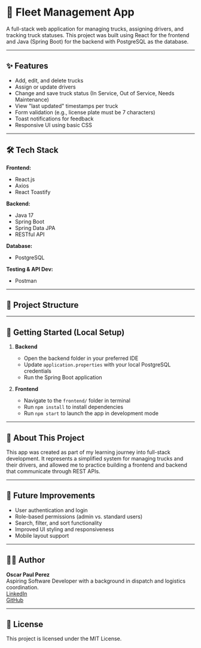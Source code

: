 # 🚛 Fleet Management App

A full-stack web application for managing trucks, assigning drivers, and tracking truck statuses. This project was built using React for the frontend and Java (Spring Boot) for the backend with PostgreSQL as the database.

---

## ✨ Features

- Add, edit, and delete trucks
- Assign or update drivers
- Change and save truck status (In Service, Out of Service, Needs Maintenance)
- View "last updated" timestamps per truck
- Form validation (e.g., license plate must be 7 characters)
- Toast notifications for feedback
- Responsive UI using basic CSS

---

## 🛠️ Tech Stack

**Frontend:**
- React.js
- Axios
- React Toastify

**Backend:**
- Java 17
- Spring Boot
- Spring Data JPA
- RESTful API

**Database:**
- PostgreSQL

**Testing & API Dev:**
- Postman

---

## 📁 Project Structure


---

## 🚀 Getting Started (Local Setup)

1. **Backend**
   - Open the backend folder in your preferred IDE
   - Update `application.properties` with your local PostgreSQL credentials
   - Run the Spring Boot application

2. **Frontend**
   - Navigate to the `frontend/` folder in terminal
   - Run `npm install` to install dependencies
   - Run `npm start` to launch the app in development mode

---

## 🧠 About This Project

This app was created as part of my learning journey into full-stack development. It represents a simplified system for managing trucks and their drivers, and allowed me to practice building a frontend and backend that communicate through REST APIs.

---

## 📌 Future Improvements

- User authentication and login
- Role-based permissions (admin vs. standard users)
- Search, filter, and sort functionality
- Improved UI styling and responsiveness
- Mobile layout support

---

## 👨‍💻 Author

**Oscar Paul Perez**  
Aspiring Software Developer with a background in dispatch and logistics coordination.  
[LinkedIn](https://www.linkedin.com/in/oscarpaulperez/)  
[GitHub](https://github.com/carirsm)

---

## 📄 License

This project is licensed under the MIT License.
